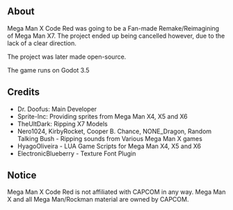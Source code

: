## About
Mega Man X Code Red was going to be a Fan-made Remake/Reimagining of Mega Man X7. The project ended up being cancelled however, due to the lack of a clear direction.

The project was later made open-source.

The game runs on Godot 3.5

## Credits

- Dr. Doofus: Main Developer
- Sprite-Inc: Providing sprites from Mega Man X4, X5 and X6
- TheUltDark: Ripping X7 Models
- Nero1024, KirbyRocket, Cooper B. Chance, NONE_Dragon, Random Talking Bush - Ripping sounds from Various Mega Man X games
- HyagoOliveira - LUA Game Scripts for Mega Man X4, X5 and X6
- ElectronicBlueberry - Texture Font Plugin

## Notice
Mega Man X Code Red is not affiliated with CAPCOM in any way.
Mega Man X and all Mega Man/Rockman material are owned by CAPCOM.
